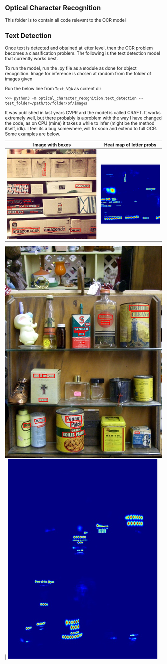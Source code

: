 ## Optical Character Recognition

This folder is to contain all code relevant to the OCR model

## Text Detection

Once text is detected and obtained at letter level, then the OCR problem becomes a classification problem. The following is the text detection model that currently works best.  

To run the model, run the .py file as a module as done for object recognition. Image for inference is chosen at random from the folder of images given 

Run the below line from `Text_VQA` as current dir

    >>> python3 -m optical_character_recognition.text_detection --test_folder=/path/to/folder/of/images

It was published in last years CVPR and the model is called CRAFT. It works extremely well, but there probably is a problem with the way I have changed the code, as on CPU (mine) it takes a while to infer (might be the method itself, idk). I feel its a bug somewhere, will fix soon and extend to full OCR. Some examples are below.

Image with boxes           |  Heat map of letter probs
:-------------------------:|:-------------------------:
![](https://github.com/Alex-Mathai-98/Text_VQA/blob/master/optical_character_recognition/inference_examples/detection_754c36b7179116de.jpg)  |  ![](https://github.com/Alex-Mathai-98/Text_VQA/blob/master/optical_character_recognition/inference_examples/letter_heatmap_754c36b7179116de.jpg)

![](https://github.com/Alex-Mathai-98/Text_VQA/blob/master/optical_character_recognition/inference_examples/detection_b00478eb3c722013.jpg)  |  ![](https://github.com/Alex-Mathai-98/Text_VQA/blob/master/optical_character_recognition/inference_examples/letter_heatmap_b00478eb3c722013.jpg)
